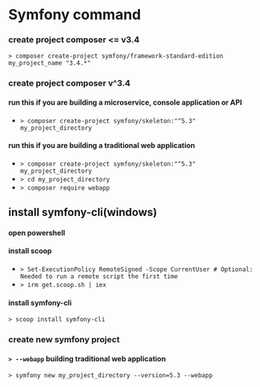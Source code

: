 # **Symfony command**

### create project composer <= v3.4

`> composer create-project symfony/framework-standard-edition my_project_name "3.4.*"`

### create project composer v^3.4

#### run this if you are building a microservice, console application or API

- `> composer create-project symfony/skeleton:"^5.3" my_project_directory`

#### run this if you are building a traditional web application

- `> composer create-project symfony/skeleton:"^5.3" my_project_directory`
- `> cd my_project_directory`
- `> composer require webapp`

## **install symfony-cli(windows)**

#### open powershell

#### install scoop

- `> Set-ExecutionPolicy RemoteSigned -Scope CurrentUser # Optional: Needed to run a remote script the first time`
- `> irm get.scoop.sh | iex`

#### install symfony-cli

`> scoop install symfony-cli`

### create new symfony project

#### `> --webapp` building traditional web application

`> symfony new my_project_directory --version=5.3 --webapp`
